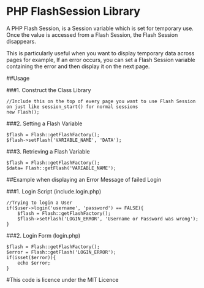 # PHP FlashSession Library
A PHP Flash Session, is a Session variable which is set for temporary use. Once the value is accessed from a Flash Session, the Flash Session disappears.

This is particularly useful when you want to display temporary data across pages for example, If an error occurs, you can set a Flash Session variable containing the error and then display it on the next page.

##Usage

###1. Construct the Class Library

    //Include this on the top of every page you want to use Flash Session on just like session_start() for normal sessions
    new Flash();
    
###2. Setting a Flash Variable

    $flash = Flash::getFlashFactory();
    $flash->setFlash('VARIABLE_NAME', 'DATA');
    
###3. Retrieving a Flash Variable

    $flash = Flash::getFlashFactory();
    $data= Flash::getFlash('VARIABLE_NAME');
    
##Example when displaying an Error Message of failed Login

###1. Login Script (include.login.php)

    //Trying to login a User
    if($user->login('username', 'password') == FALSE){
        $flash = Flash::getFlashFactory();
        $flash->setFlash('LOGIN_ERROR', 'Username or Password was wrong');
    }
    
###2. Login Form (login.php)

    $flash = Flash::getFlashFactory();
    $error = Flash::getFlash('LOGIN_ERROR');
    if(isset($error)){
        echo $error;
    }
    
#This code is licence under the MIT Licence
